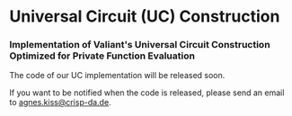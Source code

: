 # Universal Circuit (UC) Construction
### Implementation of Valiant's Universal Circuit Construction Optimized for Private Function Evaluation

The code of our UC implementation will be released soon.

If you want to be notified when the code is released, please send an email to agnes.kiss@crisp-da.de.

